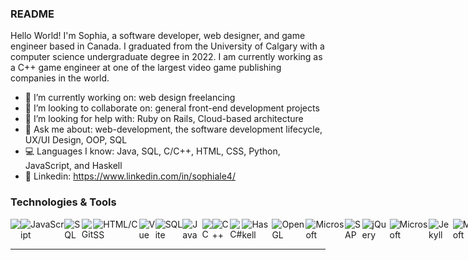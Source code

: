 ### README

Hello World! I'm Sophia, a software developer, web designer, and game engineer based in Canada. I graduated from the University of Calgary with a computer science undergraduate degree in 2022. I am currently working as a C++ game engineer at one of the largest video game publishing companies in the world.

- 🔭 I’m currently working on: web design freelancing
- 👯 I’m looking to collaborate on: general front-end development projects
- 🤔 I’m looking for help with: Ruby on Rails, Cloud-based architecture
- 💬 Ask me about: web-development, the software development lifecycle, UX/UI Design, OOP, SQL
- :computer: Languages I know: Java, SQL, C/C++, HTML, CSS, Python, JavaScript, and Haskell
- :briefcase: Linkedin: https://www.linkedin.com/in/sophiale4/

### Technologies & Tools
<div style="display: flex">
  <img src="https://img.shields.io/badge/-Python-EAE4E9"/>
  <img alt="JavaScript" src="https://img.shields.io/badge/-Javascript-FFF1E6" />
  <img alt="SQL" src="https://img.shields.io/badge/-SQL-FDE2E4" />
  <img alt="Git" src="https://img.shields.io/badge/-Git-FAD2E1" />
  <img alt="HTML/CSS" src="https://img.shields.io/badge/-HTML%2FCSS-E2ECE9" />
  <img alt="Vue" src="https://img.shields.io/badge/-VueJS-BEE1E6" />
  <img alt="SQLite" src="https://img.shields.io/badge/-SQLite-F0EFEB" />
  <img alt="Java" src="https://img.shields.io/badge/Java-DFE7FD" />
  <img alt="C" src="https://img.shields.io/badge/C-CDDAFD" />
  <img alt="C++" src="https://img.shields.io/badge/C%2B%2B-EAE4E9" />
  <img alt="C#" src="https://img.shields.io/badge/C%23-FFF1E6" />
  <img alt="Haskell" src="https://img.shields.io/badge/Haskell-FDE2E4">
  <img alt="OpenGL" src="https://img.shields.io/badge/OpenGL-E2ECE9" />
  <img alt="Microsoft" src="https://img.shields.io/badge/C%23-F0EFEB" />
  <img alt="SAP" src="https://img.shields.io/badge/SAP-DFE7FD" />
  <img alt="jQuery" src="https://img.shields.io/badge/jQuery-CDDAFD" />
  <img alt="Microsoft" src="https://img.shields.io/badge/C%23-EAE4E9" />
  <img alt="Jekyll" src="https://img.shields.io/badge/Jekyll-FFF1E6" />
  <img alt="Microsoft" src="https://img.shields.io/badge/C%23-FDE2E4" />
  <img alt="Adobe XD" src="https://img.shields.io/badge/Adobe%20XD-E2ECE9" />
                                                              
</div>
<hr>
